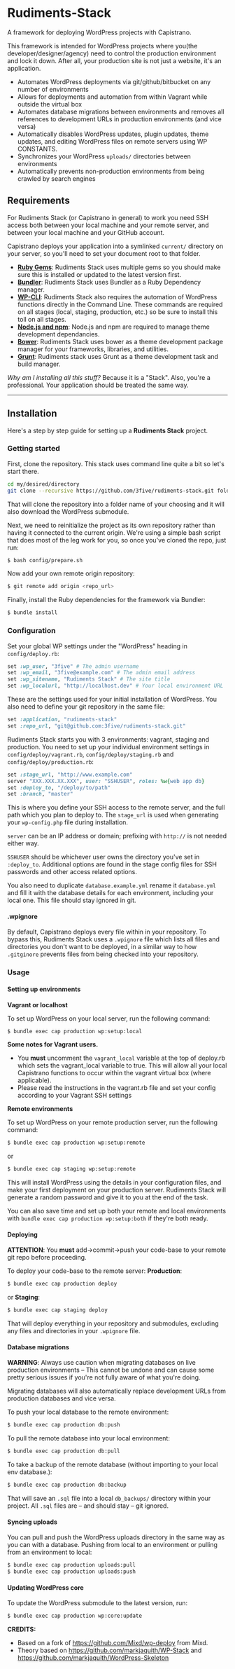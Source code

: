 # Rudiments-Stack

A framework for deploying WordPress projects with Capistrano.

This framework is intended for WordPress projects where you(the developer/designer/agency) need to control the production environment and lock it down. After all, your production site is not just a website, it's an application. 

- Automates WordPress deployments via git/github/bitbucket on any number of environments
- Allows for deployments and automation from within Vagrant while outside the virtual box
- Automates database migrations between environments and removes all references to development URLs in production environments (and vice versa)
- Automatically disables WordPress updates, plugin updates, theme updates, and editing WordPress files on remote servers using WP CONSTANTS.
- Synchronizes your WordPress `uploads/` directories between environments
- Automatically prevents non-production environments from being crawled by search engines

## Requirements

For Rudiments Stack (or Capistrano in general) to work you need SSH access both between your local machine and your remote server, and between your local machine and your GitHub account.

Capistrano deploys your application into a symlinked `current/` directory on your server, so you'll need to set your document root to that folder.

- **[Ruby Gems](https://rubygems.org/pages/download)**: Rudiments Stack uses multiple gems so you should make sure this is installed or updated to the latest version first.
- **[Bundler](http://bundler.io/)**: Rudiments Stack uses Bundler as a Ruby Dependency manager. 
- **[WP-CLI](http://wp-cli.org/)**: Rudiments Stack also requires the automation of WordPress functions directly in the Command Line. These commands are required on all stages (local, staging, production, etc.) so be sure to install this toll on all stages. 
- **[Node.js and npm](https://docs.npmjs.com/getting-started/installing-node)**: Node.js and npm are required to manage theme development dependancies.
- **[Bower](http://bower.io/)**: Rudiments Stack uses bower as a theme development package manager for your frameworks, libraries, and utilities. 
- **[Grunt](http://gruntjs.com/getting-started)**: Rudiments stack uses Grunt as a theme development task and build manager.

*Why am I installing all this stuff?*
Because it is a "Stack". Also, you're a professional. Your application should be treated the same way. 
- - -

## Installation
Here's a step by step guide for setting up a **Rudiments Stack** project.

### Getting started

First, clone the repository. This stack uses command line quite a bit so let's start there.

```sh
cd my/desired/directory
git clone --recursive https://github.com/3five/rudiments-stack.git folder-name
```

That will clone the repository into a folder name of your choosing and it will also download the WordPress submodule.

Next, we need to reinitialize the project as its own repository rather than having it connected to the current origin. We're using a simple bash script that does most of the leg work for you, so once you've cloned the repo, just run:

```sh
$ bash config/prepare.sh
```
Now add your own remote origin repository:

```sh
$ git remote add origin <repo_url>
```

Finally, install the Ruby dependencies for the framework via Bundler:

```sh
$ bundle install
```

### Configuration

Set your global WP settings under the "WordPress" heading in `config/deploy.rb`:

```ruby
set :wp_user, "3five" # The admin username
set :wp_email, "3five@example.com" # The admin email address
set :wp_sitename, "Rudiments Stack" # The site title
set :wp_localurl, "http://localhost.dev" # Your local environment URL
```

These are the settings used for your initial installation of WordPress. You also need to define your git repository in the same file:

```ruby
set :application, "rudiments-stack"
set :repo_url, "git@github.com:3five/rudiments-stack.git"
```

Rudiments Stack starts you with 3 environments: vagrant, staging and production. You need to set up your individual environment settings in `config/deploy/vagrant.rb`, `config/deploy/staging.rb` and `config/deploy/production.rb`:

```ruby
set :stage_url, "http://www.example.com"
server "XXX.XXX.XX.XXX", user: "SSHUSER", roles: %w{web app db}
set :deploy_to, "/deploy/to/path"
set :branch, "master"
```
This is where you define your SSH access to the remote server, and the full path which you plan to deploy to. The `stage_url` is used when generating your `wp-config.php` file during installation.

`server` can be an IP address or domain; prefixing with `http://` is not needed either way. 

`SSHUSER` should be whichever user owns the directory you've set in  `:deploy_to`. Additional options are found in the stage config files for SSH passwords and other access related options.

You also need to duplicate `database.example.yml` rename it `database.yml` and fill it with the database details for each environment, including your local one. This file should stay ignored in git.

#### .wpignore

By default, Capistrano deploys every file within in your repository. To bypass this, Rudiments Stack uses a `.wpignore` file which lists all files and directories you don't want to be deployed, in a similar way to how `.gitginore` prevents files from being checked into your repository.

### Usage

#### Setting up environments

**Vagrant or localhost**

To set up WordPress on your local server, run the following command:

```sh
$ bundle exec cap production wp:setup:local
```
**Some notes for Vagrant users.**
- You **must** uncomment the `vagrant_local` variable at the top of deploy.rb which sets the vagrant_local variable to true. This will allow all your local Capistrano functions to occur within the vagrant virtual box (where applicable).
- Please read the instructions in the vagrant.rb file and set your config according to your Vagrant SSH settings

**Remote environments**

To set up WordPress on your remote production server, run the following command:

```sh
$ bundle exec cap production wp:setup:remote
```
or
```sh
$ bundle exec cap staging wp:setup:remote
```

This will install WordPress using the details in your configuration files, and make your first deployment on your production server. Rudiments Stack will generate a random password and give it to you at the end of the task.

You can also save time and set up both your remote and local environments with `bundle exec cap production wp:setup:both` if they're both ready.

#### Deploying

__ATTENTION__: You **must** add->commit->push your code-base to your remote git repo before proceeding.

To deploy your code-base to the remote server:
**Production**:
```sh
$ bundle exec cap production deploy
```
or **Staging**:
```sh
$ bundle exec cap staging deploy
```

That will deploy everything in your repository and submodules, excluding any files and directories in your `.wpignore` file.

#### Database migrations

__WARNING__: Always use caution when migrating databases on live production environments – This cannot be undone and can cause some pretty serious issues if you're not fully aware of what you're doing.

Migrating databases will also automatically replace development URLs from production databases and vice versa.

To push your local database to the remote environment:

```sh
$ bundle exec cap production db:push
```

To pull the remote database into your local environment:

```sh
$ bundle exec cap production db:pull
```

To take a backup of the remote database (without importing to your local env database.):

```sh
$ bundle exec cap production db:backup
```

That will save an `.sql` file into a local `db_backups/` directory within your project. All `.sql` files are – and should stay – git ignored.

#### Syncing uploads

You can pull and push the WordPress uploads directory in the same way as you can with a database. Pushing from local to an environment or pulling from an environment to local:

```sh
$ bundle exec cap production uploads:pull
$ bundle exec cap production uploads:push
```

#### Updating WordPress core

To update the WordPress submodule to the latest version, run:

```sh
$ bundle exec cap production wp:core:update
```
__CREDITS:__ 
- Based on a fork of https://github.com/Mixd/wp-deploy from Mixd.
- Theory based on https://github.com/markjaquith/WP-Stack and https://github.com/markjaquith/WordPress-Skeleton
